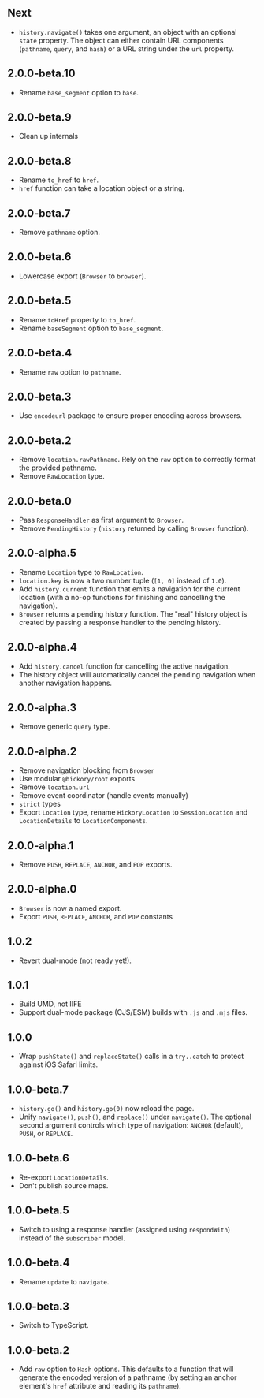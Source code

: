 ## Next

- `history.navigate()` takes one argument, an object with an optional `state` property. The object can either contain URL components (`pathname`, `query`, and `hash`) or a URL string under the `url` property.

## 2.0.0-beta.10

- Rename `base_segment` option to `base`.

## 2.0.0-beta.9

- Clean up internals

## 2.0.0-beta.8

- Rename `to_href` to `href`.
- `href` function can take a location object or a string.

## 2.0.0-beta.7

- Remove `pathname` option.

## 2.0.0-beta.6

- Lowercase export (`Browser` to `browser`).

## 2.0.0-beta.5

- Rename `toHref` property to `to_href`.
- Rename `baseSegment` option to `base_segment`.

## 2.0.0-beta.4

- Rename `raw` option to `pathname`.

## 2.0.0-beta.3

- Use `encodeurl` package to ensure proper encoding across browsers.

## 2.0.0-beta.2

- Remove `location.rawPathname`. Rely on the `raw` option to correctly format the provided pathname.
- Remove `RawLocation` type.

## 2.0.0-beta.0

- Pass `ResponseHandler` as first argument to `Browser`.
- Remove `PendingHistory` (`history` returned by calling `Browser` function).

## 2.0.0-alpha.5

- Rename `Location` type to `RawLocation`.
- `location.key` is now a two number tuple (`[1, 0]` instead of `1.0`).
- Add `history.current` function that emits a navigation for the current location (with a no-op functions for finishing and cancelling the navigation).
- `Browser` returns a pending history function. The "real" history object is created by passing a response handler to the pending history.

## 2.0.0-alpha.4

- Add `history.cancel` function for cancelling the active navigation.
- The history object will automatically cancel the pending navigation when another navigation happens.

## 2.0.0-alpha.3

- Remove generic `query` type.

## 2.0.0-alpha.2

- Remove navigation blocking from `Browser`
- Use modular `@hickory/root` exports
- Remove `location.url`
- Remove event coordinator (handle events manually)
- `strict` types
- Export `Location` type, rename `HickoryLocation` to `SessionLocation` and `LocationDetails` to `LocationComponents`.

## 2.0.0-alpha.1

- Remove `PUSH`, `REPLACE`, `ANCHOR`, and `POP` exports.

## 2.0.0-alpha.0

- `Browser` is now a named export.
- Export `PUSH`, `REPLACE`, `ANCHOR`, and `POP` constants

## 1.0.2

- Revert dual-mode (not ready yet!).

## 1.0.1

- Build UMD, not IIFE
- Support dual-mode package (CJS/ESM) builds with `.js` and `.mjs` files.

## 1.0.0

- Wrap `pushState()` and `replaceState()` calls in a `try..catch` to protect against iOS Safari limits.

## 1.0.0-beta.7

- `history.go()` and `history.go(0)` now reload the page.
- Unify `navigate()`, `push()`, and `replace()` under `navigate()`. The optional second argument controls which type of navigation: `ANCHOR` (default), `PUSH`, or `REPLACE`.

## 1.0.0-beta.6

- Re-export `LocationDetails`.
- Don't publish source maps.

## 1.0.0-beta.5

- Switch to using a response handler (assigned using `respondWith`) instead of the `subscriber` model.

## 1.0.0-beta.4

- Rename `update` to `navigate`.

## 1.0.0-beta.3

- Switch to TypeScript.

## 1.0.0-beta.2

- Add `raw` option to `Hash` options. This defaults to a function that will generate the encoded version of a pathname (by setting an anchor element's `href` attribute and reading its `pathname`).
